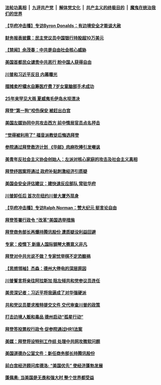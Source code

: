 

####  [法轮功真相](../../../../basic/blob/master/README.md?t=03100230) &nbsp;|&nbsp; [九评共产党](../../../../9ping.md/blob/master/README.md?t=03100230) &nbsp;|&nbsp; [解体党文化](../../../../jtdwh.md/blob/master/README.md?t=03100230)  &nbsp;|&nbsp; [共产主义的终极目的](../../../../gczydzjmd.md/blob/master/README.md?t=03100230) &nbsp;|&nbsp; [魔鬼在统治我们的世界](../../../../mgztzwmdsj.md/blob/master/README.md?t=03100230) 

#### [【华府冲击播】专访Byron Donalds：有边境安全才能谈大赦](../pages/prog203/a103070156.md?t=03100230) 

#### [财务报表披露：民主党议员中国银行持股超10万美元](../pages/prog203/a103070087.md?t=03100230) 

#### [【禁闻】余茂春：中共是自由社会核心威胁](../pages/prog203/a103070098.md?t=03100230) 

#### [美国首都民众谴责中共恶行 盼中国人获得自由](../pages/prog203/a103069628.md?t=03100230) 

#### [川普和习近平反目 内幕曝光](../pages/prog203/a103069916.md?t=03100230) 

#### [摆摊卖柠檬水自筹医疗费 7岁女童脑部手术成功](../pages/prog203/a103069884.md?t=03100230) 

#### [25年来罕见大雨 夏威夷毛伊岛水坝溃决](../pages/prog203/a103069864.md?t=03100230) 

#### [拜登“第一狗”咬伤保安 被赶出白宫](../pages/prog203/a103069869.md?t=03100230) 

#### [美国左媒协同中共攻击西方 前中情局官员点名抨击](../pages/prog203/a103069071.md?t=03100230) 

#### [“觉得被利用了” 福音派教徒后悔选拜登](../pages/prog203/a103069361.md?t=03100230) 

#### [参院通过拜登救济计划 《华邮》肉麻吹捧引发嘲讽](../pages/prog203/a103069367.md?t=03100230) 

#### [美青年反社会主义协会创始人：左派对核心家庭的攻击及社会主义真相](../pages/prog203/a103069595.md?t=03100230) 

#### [拜登纾困案将通过 政府补贴刺激经济引质疑](../pages/prog203/a103069634.md?t=03100230) 

#### [美国会安全评估建议：建快速反应部队 常驻华府](../pages/prog203/a103069556.md?t=03100230) 

#### [川普卸任后 首次在纽约川普大厦外现身](../pages/prog203/a103069548.md?t=03100230) 

#### [【华府冲击播】专访Ralph Norman：赞大纪元 挺言论自由](../pages/prog203/a103069444.md?t=03100230) 

#### [拜登签署行政令 “改革”美国选举措施](../pages/prog203/a103069364.md?t=03100230) 

#### [拜登商务部长再爆持腾讯股份 遭质疑没利益回避](../pages/prog203/a103069391.md?t=03100230) 

#### [专家：疫情下 新唐人国际钢琴大赛意义非凡](../pages/prog203/a103069218.md?t=03100230) 

#### [拜登对中共光说不做？专家忧举棋不定恐酿祸](../pages/prog203/a103069207.md?t=03100230) 

#### [【思想领袖】杰森：德州大停电的深层原因](../pages/prog203/a103069081.md?t=03100230) 

#### [川普誓言将亲往阿拉斯加 阻左倾共和党参议员连任](../pages/prog203/a103069045.md?t=03100230) 

#### [美资深记者：习近平将我逼成了对华强硬派](../pages/prog203/a103069070.md?t=03100230) 

#### [共和党议员要求推特提交文件 交代审查川普的政策](../pages/prog203/a103068926.md?t=03100230) 

#### [打击边境人贩和毒品 德州启动“孤星行动”](../pages/prog203/a103068933.md?t=03100230) 

#### [拜登签投票权行政令 促参院通过HR1法案](../pages/prog203/a103068955.md?t=03100230) 

#### [美媒：拜登将设特别工作组 处理中共网攻微软问题](../pages/prog203/a103068947.md?t=03100230) 

#### [美国道德办公室文件：新任商务部长持腾讯股份](../pages/prog203/a103068913.md?t=03100230) 

#### [前白宫经济顾问库德洛: “美国优先” 使经济蓬勃发展](../pages/prog203/a103068891.md?t=03100230) 

#### [蓬佩奥: 当美国是无畏和强大时 整个世界都受益](../pages/prog203/a103068896.md?t=03100230) 

